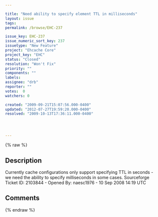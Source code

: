 ```yaml
---

title: "Need ability to specify element TTL in milliseconds"
layout: issue
tags: 
permalink: /browse/EHC-237

issue_key: EHC-237
issue_numeric_sort_key: 237
issuetype: "New Feature"
project: "Ehcache Core"
project_key: "EHC"
status: "Closed"
resolution: "Won't Fix"
priority: ""
components: ""
labels: 
assignee: "drb"
reporter: ""
votes:  0
watchers: 0

created: "2009-09-21T15:07:56.000-0400"
updated: "2012-07-27T19:59:20.000-0400"
resolved: "2009-10-13T17:36:11.000-0400"




---
```


{% raw %}

## Description

<div markdown="1" class="description">

Currently cache configurations only support specifying TTL in seconds - we need the ability to specify milliseconds in some cases.
Sourceforge Ticket ID: 2103844 - Opened By: naesc1976 - 10 Sep 2008 14:19 UTC

</div>

## Comments



{% endraw %}
